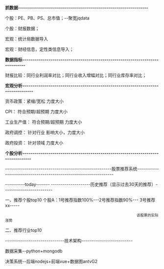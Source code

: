 **抓数据-----------------------------------------------------------------**

个股：PE、PB、PS、总市值；--聚宽jqdata

个股：财报数据；

宏观：统计局数据导入

宏观：财经信息，定性类信息导入；

**数据指标------------------------------------------------------------------------------**

财报比较：同行业利润率对比；同行业收入增幅对比；同行业库存率对比；

**宏观分析----------------------------------------------------------------------------------**

货币政策：紧缩/宽松    力度大小

CPI： 符合预期/超预期    力度大小

工业生产值： 符合预期/超预期   力度大小

政府调控：  针对行业  影响大小，力度大小

政府投资：  针对领域   力度大小

**个股分析---------------------------------------------------------------------------------**

------------------------------------------------------股票推荐系统------------------------------------------------------------------

----------today-------                                                                  --------------------历史推荐（显示过去30天的推荐）-------------------------

一、推荐个股top10                                                               个股A：1号推荐指数100%---2号推荐指数90%--- 3号推荐xx-----

```
                                                            该股票的实际涨势
```

二、推荐行业top10



------------------------------技术架构--------------------------

数据采集--python+mongodb

决策系统--后端nodejs+前端vue+数据图antvG2



